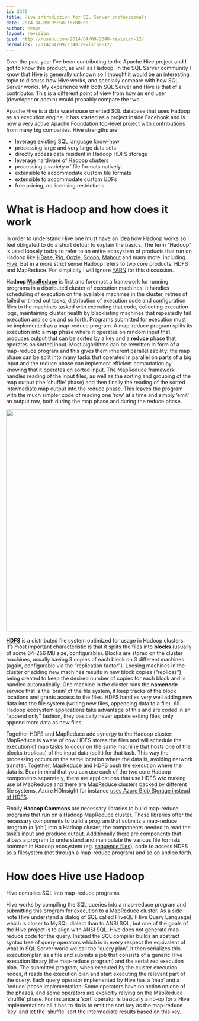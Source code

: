 ```yaml
---
id: 2376
title: Hive introduction for SQL Server professionals
date: 2014-04-09T05:58:16+00:00
author: remus
layout: revision
guid: http://rusanu.com/2014/04/09/2340-revision-12/
permalink: /2014/04/09/2340-revision-12/
---
```

Over the past year I&#8217;ve been contributing to the Apache Hive project and I got to know this product, as well as Hadoop. In the SQL Server community I know that Hive is generally unknown so I thought it would be an interesting topic to discuss how Hive works, and specially compare with how SQL Server works. My experience with both SQL Server and Hive is that of a contributor. This is a different point of view from how an end user (developer or admin) would probably compare the two.

Apache Hive is a data warehouse oriented SQL database that uses Hadoop as an execution engine. It has started as a project inside Facebook and is now a very active Apache Foundation top-level project with contributions from many big companies. Hive strengths are:

  * leverage existing SQL language know-how
  * processing large and very large data sets
  * directly access data resident in Hadoop HDFS storage
  * leverage hardware of Hadoop clusters
  * processing a variety of file formats natively
  * extensible to accommodate custom file formats
  * extensible to accommodate custom UDFs
  * free pricing, no licensing restrictions

<!--more-->

# What is Hadoop and how does it work

In order to understand Hive one must have an idea how Hadoop works so I feel obligated to do a short detour to explain the basics. The term &#8220;Hadoop&#8221; is used loosely today to refer to an entire ecosystem of products that run on Hadoop like [HBase](https://hbase.apache.org/), [Pig](https://pig.apache.org/), [Oozie](https://oozie.apache.org/), [Sqoop](https://sqoop.apache.org/), [Mahout](https://mahout.apache.org/) and many more, including [Hive](https://hive.apache.org/). But in a more strict sense Hadoop refers to two core products: HDFS and MapReduce. For simplicity I will ignore [YARN](http://hadoop.apache.org/docs/r2.3.0/hadoop-yarn/hadoop-yarn-site/YARN.html) for this discussion.

**Hadoop [MapReduce](http://en.wikipedia.org/wiki/MapReduce)** is first and foremost a framework for running programs in a distributed cluster of execution machines. It handles scheduling of execution on the available machines in the cluster, retries of failed or timed out tasks, distribution of execution code and configuration files to the machines tasked with executing that code, collecting execution logs, maintaining cluster health by blacklisting machines that repeatedly fail execution and so on and so forth. Programs submitted for execution must be implemented as a map-reduce program. A map-reduce program splits its execution into a **map** phase where it operates on random input that produces output that can be sorted by a key and a **reduce** phase that operates on sorted input. Most algorithms can be rewritten in form of a map-reduce program and this gives them inherent parallelizability: the map phase can be split into many tasks that operated in parallel on parts of a big input and the reduce phase can implement efficient computation by knowing that it operates on sorted input. The MapReduce framework handles reading of the input files, as well as the sorting and grouping of the map output (the &#8216;shuffle&#8217; phase) and then finally the reading of the sorted intermediate map output into the reduce phase. This leaves the program with the much simpler code of reading one &#8216;row&#8217; at a time and simply &#8217;emit&#8217; an output row, both during the map phase and during the reduce phase.

[<img src="http://rusanu.com/wp-content/uploads/2014/04/hadoop-map-reduce.png" alt="" title="hadoop-map-reduce" width="600" class="alignleft size-full wp-image-2369" />](http://rusanu.com/wp-content/uploads/2014/04/hadoop-map-reduce.png)

**[HDFS](http://en.wikipedia.org/wiki/Apache_Hadoop#File_system)** is a distributed file system optimized for usage in Hadoop clusters. It&#8217;s most important characteristic is that it splits the files into **blocks** (usually of some 64-256 MB size, configurable). Blocks are stored on the cluster machines, usually having 3 copies of each block on 3 different machines (again, configurable via the &#8220;replication factor&#8221;). Loosing machines in the cluster or adding new machines results in new block copies (&#8220;replicas&#8221;) being created to keep the desired number of copies for each block and is handled automatically. One machine in the cluster runs the **namenode** service that is the &#8216;brain&#8217; of the file system, it keep tracks of the block locations and grants access to the files. HDFS handles very well adding new data into the file system (writing new files, appending data to a file). All Hadoop ecosystem applications take advantage of this and are coded in an &#8220;append only&#8221; fashion, they basically never update exiting files, only append more data as new files.

Together HDFS and MapReduce add synergy to the Hadoop cluster: MapReduce is aware of how HDFS stores the files and will schedule the execution of map tasks to occur on the same machine that hosts one of the blocks (replicas) of the input data (split) for that task. This way the processing occurs on the same location where the data is, avoiding network transfer. Together, MapReduce and HDFS push the execution where the data is. Bear in mind that you can use each of the two core Hadoop components separately, there are applications that use HDFS w/o making use of MapReduce and there are MapReduce clusters backed by different file systems, Azure HDInsight for instance [uses Azure Blob Storage instead of HDFS](http://azure.microsoft.com/en-us/documentation/articles/hdinsight-use-blob-storage/).

Finally **Hadoop Commons** are necessary libraries to build map-reduce programs that run on a Hadoop MapReduce cluster. These libraries offer the necessary components to build a program that submits a map-reduce program (a &#8216;job&#8217;) into a Hadoop cluster, the components needed to read the task&#8217;s input and produce output. Additionally there are components that allows a program to understand and manipulate the various file formats common in Hadoop ecosystem (eg. [sequence files](http://wiki.apache.org/hadoop/SequenceFile)), code to access HDFS as a filesystem (not through a map-reduce program) and so on and so forth.

# How does Hive use Hadoop

<p class="callout float-right">
  Hive compiles SQL into map-reduce programs
</p>

Hive works by compiling the SQL queries into a map-reduce program and submitting this program for execution to a MapReduce cluster. As a side note Hive understand a dialog of SQL called HiveQL (Hive Query Language) which is closer to MySQL dialect than to ANSI SQL, but one of the goals of the Hive project is to align with ANSI SQL. Hive does not generate map-reduce code for the query. Instead the SQL compiler builds an abstract syntax tree of query operators which is in every respect the equivalent of what in SQL Server world we call the &#8220;query plan&#8221;. It then serializes this execution plan as a file and submits a job that consists of a generic Hive execution library (the map-reduce program) and the serialized execution plan. The submitted program, when executed by the cluster execution nodes, it reads the execution plan and start executing the relevant part of the query. Each query operator implemented by Hive has a &#8216;map&#8217; and a &#8216;reduce&#8217; phase implementation. Some operators have no action on one of the phases, and some operators are explicitly relying on the MapReduce &#8216;shuffle&#8217; phase. For instance a &#8216;sort&#8217; operator is basically a no-op for a Hive implementation: all it has to do is to emit the sort key as the map-reduce &#8216;key&#8217; and let the &#8216;shuffle&#8217; sort the intermediate results based on this key.
